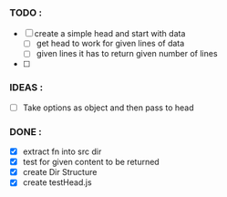 ### TODO : 
- [ ] create a simple head and start with data
  - [ ] get head to work for given lines of data
  - [ ] given lines it has to return given number of lines
- [ ] 

### IDEAS :
- [ ] Take options as object and then pass to head

### DONE :

- [x] extract fn into src dir
- [x] test for given content to be returned
- [x] create Dir Structure
- [x] create testHead.js
